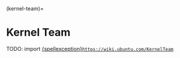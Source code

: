 (kernel-team)=
# Kernel Team

TODO: import [{spellexception}`https://wiki.ubuntu.com/KernelTeam`](https://wiki.ubuntu.com/KernelTeam)
